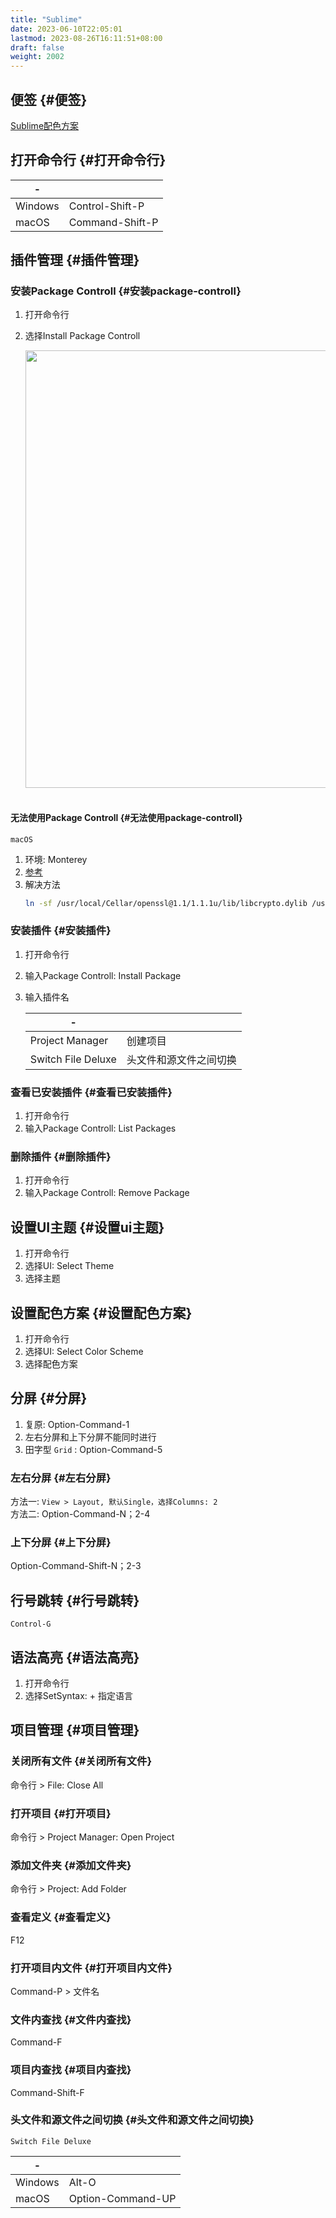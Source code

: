 ```yaml
---
title: "Sublime"
date: 2023-06-10T22:05:01
lastmod: 2023-08-26T16:11:51+08:00
draft: false
weight: 2002
---
```


## 便签 {#便签}

[Sublime配色方案](https://colorsublime.github.io/) <br/>


## 打开命令行 {#打开命令行}

| -       |                 |
|---------|-----------------|
| Windows | Control-Shift-P |
| macOS   | Command-Shift-P |


## 插件管理 {#插件管理}


### 安装Package Controll {#安装package-controll}

1.  打开命令行 <br/>
2.  选择Install Package Controll <br/>
    
    <img src="/pic/开发工具/Sublime/PackageControll.png" width="700" /> <br/> <br/>


#### 无法使用Package Controll {#无法使用package-controll}

`macOS` <br/>

1.  环境: Monterey <br/>
2.  [参考](https://github.com/wbond/package_control/issues/1612) <br/>
3.  解决方法 <br/>
    ```bash
    ln -sf /usr/local/Cellar/openssl@1.1/1.1.1u/lib/libcrypto.dylib /usr/local/lib/
    ```


### 安装插件 {#安装插件}

1.  打开命令行 <br/>
2.  输入Package Controll: Install Package <br/>
3.  输入插件名 <br/>
    
    | -                  |             |
    |--------------------|-------------|
    | Project Manager    | 创建项目    |
    | Switch File Deluxe | 头文件和源文件之间切换 |


### 查看已安装插件 {#查看已安装插件}

1.  打开命令行 <br/>
2.  输入Package Controll: List Packages <br/>


### 删除插件 {#删除插件}

1.  打开命令行 <br/>
2.  输入Package Controll: Remove Package <br/>


## 设置UI主题 {#设置ui主题}

1.  打开命令行 <br/>
2.  选择UI: Select Theme <br/>
3.  选择主题 <br/>


## 设置配色方案 {#设置配色方案}

1.  打开命令行 <br/>
2.  选择UI: Select Color Scheme <br/>
3.  选择配色方案 <br/>


## 分屏 {#分屏}

1.  复原: Option-Command-1 <br/>
2.  左右分屏和上下分屏不能同时进行 <br/>
3.  田字型 `Grid` : Option-Command-5 <br/>


### 左右分屏 {#左右分屏}

方法一: `View > Layout, 默认Single，选择Columns: 2` <br/>
方法二: Option-Command-N；2-4 <br/>


### 上下分屏 {#上下分屏}

Option-Command-Shift-N；2-3 <br/>


## 行号跳转 {#行号跳转}

`Control-G` <br/>


## 语法高亮 {#语法高亮}

1.  打开命令行 <br/>
2.  选择SetSyntax: + 指定语言 <br/>


## 项目管理 {#项目管理}


### 关闭所有文件 {#关闭所有文件}

命令行 &gt; File: Close All <br/>


### 打开项目 {#打开项目}

命令行 &gt; Project Manager: Open Project <br/>


### 添加文件夹 {#添加文件夹}

命令行 &gt; Project: Add Folder <br/>


### 查看定义 {#查看定义}

F12 <br/>


### 打开项目内文件 {#打开项目内文件}

Command-P &gt; 文件名 <br/>


### 文件内查找 {#文件内查找}

Command-F <br/>


### 项目内查找 {#项目内查找}

Command-Shift-F <br/>


### 头文件和源文件之间切换 {#头文件和源文件之间切换}

`Switch File Deluxe` <br/>

| -       |                   |
|---------|-------------------|
| Windows | Alt-O             |
| macOS   | Option-Command-UP |

